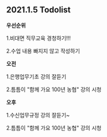## 2021.1.5 Todolist



**우선순위**

1.비대면 직무교육 경청하기!!!

2.수업 내용 빠지지 않고 작성하기



**오전**

1.은행업무기초 강의 잘듣기

2.틈틈이 "함께 가요 100년 농협" 강의 시청



**오후**

1.수신업무규정 강의 잘듣기~ 

2.틈틈이 "함께 가요 100년 농협" 강의 시청